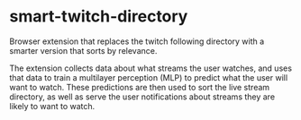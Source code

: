 # smart-twitch-directory
Browser extension that replaces the twitch following directory with a smarter version that sorts by relevance.

The extension collects data about what streams the user watches, and uses that data to train a multilayer perception (MLP) to predict what the user will want to watch. These predictions are then used to sort the live stream directory, as well as serve the user notifications about streams they are likely to want to watch.
